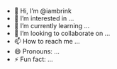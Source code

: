 - 👋 Hi, I’m @iambrink
- 👀 I’m interested in ...
- 🌱 I’m currently learning ...
- 💞️ I’m looking to collaborate on ...
- 📫 How to reach me ...
- 😄 Pronouns: ...
- ⚡ Fun fact: ...

<!---
iambrink/iambrink is a ✨ special ✨ repository because its `README.md` (this file) appears on your GitHub profile.
You can click the Preview link to take a look at your changes.
--->

